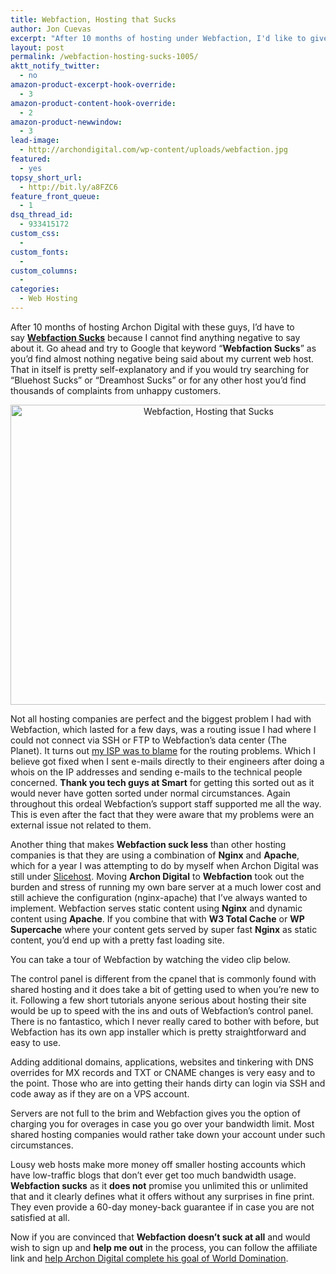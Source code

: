 ```yaml
---
title: Webfaction, Hosting that Sucks
author: Jon Cuevas
excerpt: "After 10 months of hosting under Webfaction, I'd like to give some insight and clarify a few points on as to why Webfaction sucks."
layout: post
permalink: /webfaction-hosting-sucks-1005/
aktt_notify_twitter:
  - no
amazon-product-excerpt-hook-override:
  - 3
amazon-product-content-hook-override:
  - 2
amazon-product-newwindow:
  - 3
lead-image:
  - http://archondigital.com/wp-content/uploads/webfaction.jpg
featured:
  - yes
topsy_short_url:
  - http://bit.ly/a8FZC6
feature_front_queue:
  - 1
dsq_thread_id:
  - 933415172
custom_css:
  - 
custom_fonts:
  - 
custom_columns:
  - 
categories:
  - Web Hosting
---
```

<div class="alignleft">
</div>

After 10 months of hosting Archon Digital with these guys, I&#8217;d have to say [**Webfaction Sucks**][1] because I cannot find anything negative to say about it. Go ahead and try to Google that keyword &#8220;**Webfaction Sucks**&#8221; as you&#8217;d find almost nothing negative being said about my current web host. That in itself is pretty self-explanatory and if you would try searching for &#8220;Bluehost Sucks&#8221; or &#8220;Dreamhost Sucks&#8221; or for any other host you&#8217;d find thousands of complaints from unhappy customers.<!--more-->

<p style="text-align: center;">
  <img class="size-full wp-image-1010 aligncenter" title="Webfaction, Hosting that Sucks" alt="Webfaction, Hosting that Sucks" src="http://archondigital.com/wp-content/uploads/webfaction.jpg" width="618" height="480" />
</p>

Not all hosting companies are perfect and the biggest problem I had with Webfaction, which lasted for a few days, was a routing issue I had where I could not connect via SSH or FTP to Webfaction&#8217;s data center (The Planet). It turns out [my ISP was to blame][2] for the routing problems. Which I believe got fixed when I sent e-mails directly to their engineers after doing a whois on the IP addresses and sending e-mails to the technical people concerned. **Thank you tech guys at Smart** for getting this sorted out as it would never have gotten sorted under normal circumstances. Again throughout this ordeal Webfaction&#8217;s support staff supported me all the way. This is even after the fact that they were aware that my problems were an external issue not related to them.

Another thing that makes **Webfaction suck less** than other hosting companies is that they are using a combination of **Nginx** and **Apache**, which for a year I was attempting to do by myself when Archon Digital was still under [Slicehost][3]. Moving **Archon Digital** to **Webfaction** took out the burden and stress of running my own bare server at a much lower cost and still achieve the configuration (nginx-apache) that I&#8217;ve always wanted to implement. Webfaction serves static content using **Nginx** and dynamic content using **Apache**. If you combine that with **W3 Total Cache** or **WP Supercache** where your content gets served by super fast **Nginx** as static content, you&#8217;d end up with a pretty fast loading site.

You can take a tour of Webfaction by watching the video clip below.

<p style="text-align: center;">
  <p>
    The control panel is different from the cpanel that is commonly found with shared hosting and it does take a bit of getting used to when you&#8217;re new to it. Following a few short tutorials anyone serious about hosting their site would be up to speed with the ins and outs of Webfaction&#8217;s control panel. There is no fantastico, which I never really cared to bother with before, but Webfaction has its own app installer which is pretty straightforward and easy to use.
  </p>
  
  <p>
    Adding additional domains, applications, websites and tinkering with DNS overrides for MX records and TXT or CNAME changes is very easy and to the point. Those who are into getting their hands dirty can login via SSH and code away as if they are on a VPS account.
  </p>
  
  <p>
    Servers are not full to the brim and Webfaction gives you the option of charging you for overages in case you go over your bandwidth limit. Most shared hosting companies would rather take down your account under such circumstances.
  </p>
  
  <p>
    Lousy web hosts make more money off smaller hosting accounts which have low-traffic blogs that don&#8217;t ever get too much bandwidth usage. <strong>Webfaction sucks</strong> as it <strong>does not</strong> promise you unlimited this or unlimited that and it clearly defines what it offers without any surprises in fine print. They even provide a 60-day money-back guarantee if in case you are not satisfied at all.
  </p>
  
  <p>
    Now if you are convinced that <strong>Webfaction doesn&#8217;t suck at all</strong> and would wish to sign up and <strong>help me out</strong> in the process, you can follow the affiliate link and <a href="http://www.webfaction.com/signup?affiliate=archondigital">help Archon Digital complete his goal of World Domination</a>.
  </p>

 [1]: http://archondigital.com/internet/hosting/webfaction-hosting-sucks/
 [2]: http://archondigital.com/internet/isp/smartbro/blame-it-on-my-isp-smart-bro/
 [3]: http://archondigital.com/internet/hosting/a-new-slice-of-life-slicehost/